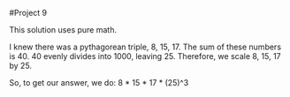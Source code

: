 #Project 9

This solution uses pure math.

I knew there was a pythagorean triple, 8, 15, 17.
The sum of these numbers is 40.
40 evenly divides into 1000, leaving 25.
Therefore, we scale 8, 15, 17 by 25.

So, to get our answer, we do:
8 * 15 * 17 * (25)^3
